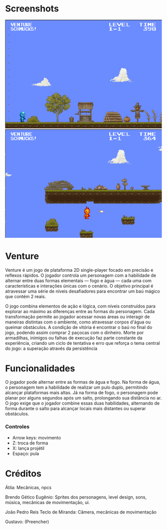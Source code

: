 # Screenshots

![image1](screenshot1.png)
![image2](screenshot2.png)

# Venture

Venture é um jogo de plataforma 2D single-player focado em precisão e reflexos rápidos.
O jogador controla um personagem com a habilidade de alternar entre duas formas elementais — fogo e água — cada uma com características e interações únicas com o cenário.
O objetivo principal é atravessar uma série de níveis desafiadores para encontrar um baú mágico que contém 2 reais.

O jogo combina elementos de ação e lógica, com níveis construídos para explorar ao máximo as diferenças entre as formas do personagem. Cada transformação permite ao jogador acessar novas áreas ou interagir de maneiras distintas com o ambiente, como atravessar corpos d'água ou queimar obstáculos.
A condição de vitória é encontrar o baú no final do jogo, podendo assim comprar 2 paçocas com o dinheiro.
Morte por armadilhas, inimigos ou falhas de execução faz parte constante da experiência, criando um ciclo de tentativa e erro que reforça o tema central do jogo: a superação através da persistência

# Funcionalidades

O jogador pode alternar entre as formas de água e fogo. Na forma de água, o personagem tem a habilidade de realizar um pulo duplo, permitindo alcançar plataformas mais altas. Já na forma de fogo, o personagem pode planar por alguns segundos após um salto, prolongando sua distância no ar. O jogo exige que o jogador combine essas duas habilidades, alternando de forma durante o salto para alcançar locais mais distantes ou superar obstáculos.

### Controles

- Arrow keys: movimento
- Z: troca de forma
- X: lança projétil
- Espaço: pula

# Créditos

Átila: Mecânicas, npcs

Brendo Gético Eugênio: Sprites dos personagens, level design, sons, música, mecânicas de movimentação, ui.

João Pedro Reis Teclo de Miranda: Câmera, mecânicas de movimentação

Gustavo: (Preencher)
